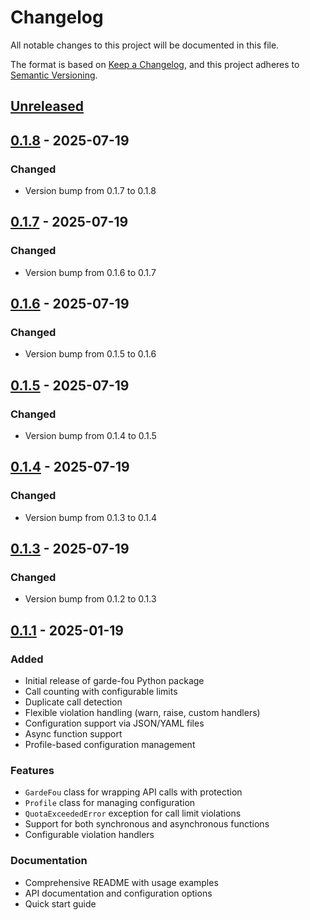 # Changelog

All notable changes to this project will be documented in this file.

The format is based on [Keep a Changelog](https://keepachangelog.com/en/1.0.0/),
and this project adheres to [Semantic Versioning](https://semver.org/spec/v2.0.0.html).

## [Unreleased]

## [0.1.8] - 2025-07-19

### Changed
- Version bump from 0.1.7 to 0.1.8


## [0.1.7] - 2025-07-19

### Changed
- Version bump from 0.1.6 to 0.1.7


## [0.1.6] - 2025-07-19

### Changed
- Version bump from 0.1.5 to 0.1.6


## [0.1.5] - 2025-07-19

### Changed
- Version bump from 0.1.4 to 0.1.5


## [0.1.4] - 2025-07-19

### Changed
- Version bump from 0.1.3 to 0.1.4


## [0.1.3] - 2025-07-19

### Changed
- Version bump from 0.1.2 to 0.1.3


## [0.1.1] - 2025-01-19

### Added
- Initial release of garde-fou Python package
- Call counting with configurable limits
- Duplicate call detection
- Flexible violation handling (warn, raise, custom handlers)
- Configuration support via JSON/YAML files
- Async function support
- Profile-based configuration management

### Features
- `GardeFou` class for wrapping API calls with protection
- `Profile` class for managing configuration
- `QuotaExceededError` exception for call limit violations
- Support for both synchronous and asynchronous functions
- Configurable violation handlers

### Documentation
- Comprehensive README with usage examples
- API documentation and configuration options
- Quick start guide

[Unreleased]: https://github.com/rfievet/garde-fou/compare/v0.1.8...HEAD
[0.1.8]: https://github.com/rfievet/garde-fou/releases/tag/v0.1.8
[0.1.7]: https://github.com/rfievet/garde-fou/releases/tag/v0.1.7
[0.1.6]: https://github.com/rfievet/garde-fou/releases/tag/v0.1.6
[0.1.5]: https://github.com/rfievet/garde-fou/releases/tag/v0.1.5
[0.1.4]: https://github.com/rfievet/garde-fou/releases/tag/v0.1.4
[0.1.3]: https://github.com/rfievet/garde-fou/releases/tag/v0.1.3
[0.1.1]: https://github.com/rfievet/garde-fou/releases/tag/v0.1.1